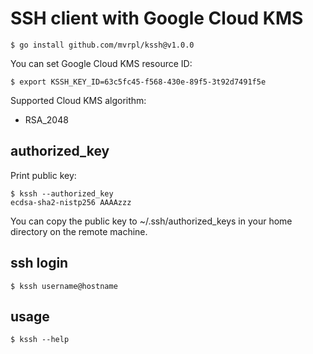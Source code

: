# SSH client with Google Cloud KMS

    $ go install github.com/mvrpl/kssh@v1.0.0

You can set Google Cloud KMS resource ID:

    $ export KSSH_KEY_ID=63c5fc45-f568-430e-89f5-3t92d7491f5e

Supported Cloud KMS algorithm:

- RSA_2048

## authorized_key

Print public key:

    $ kssh --authorized_key
    ecdsa-sha2-nistp256 AAAAzzz

You can copy the public key to ~/.ssh/authorized_keys in your home directory on the remote machine.

## ssh login

    $ kssh username@hostname

## usage

    $ kssh --help